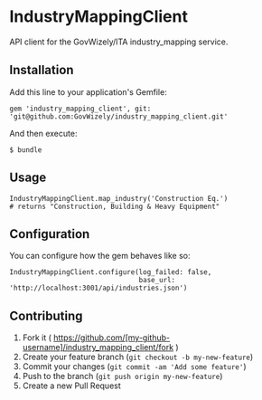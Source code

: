 # IndustryMappingClient

API client for the GovWizely/ITA industry_mapping service.

## Installation

Add this line to your application's Gemfile:

    gem 'industry_mapping_client', git: 'git@github.com:GovWizely/industry_mapping_client.git'

And then execute:

    $ bundle

## Usage

    IndustryMappingClient.map_industry('Construction Eq.')
    # returns "Construction, Building & Heavy Equipment"

## Configuration

You can configure how the gem behaves like so:

    IndustryMappingClient.configure(log_failed: false,
                                    base_url:   'http://localhost:3001/api/industries.json')

## Contributing

1. Fork it ( https://github.com/[my-github-username]/industry_mapping_client/fork )
2. Create your feature branch (`git checkout -b my-new-feature`)
3. Commit your changes (`git commit -am 'Add some feature'`)
4. Push to the branch (`git push origin my-new-feature`)
5. Create a new Pull Request
